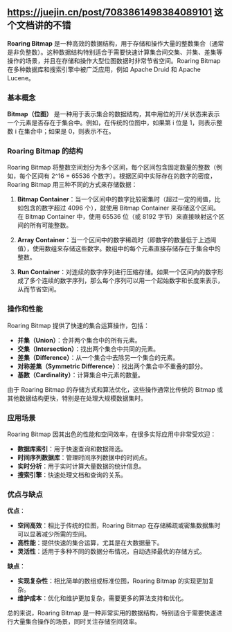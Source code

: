 ## https://juejin.cn/post/7083861498384089101 这个文档讲的不错
**Roaring Bitmap** 是一种高效的数据结构，用于存储和操作大量的整数集合（通常是非负整数）。这种数据结构特别适合于需要快速计算集合间交集、并集、差集等操作的场景，并且在存储和操作大型位图数据时非常节省空间。Roaring Bitmap 在多种数据库和搜索引擎中被广泛应用，例如 Apache Druid 和 Apache Lucene。

### 基本概念

**Bitmap（位图）** 是一种用于表示集合的数据结构，其中用位的开/关状态来表示一个元素是否存在于集合中。例如，在传统的位图中，如果第 i 位是 1，则表示整数 i 在集合中；如果是 0，则表示不在。

### Roaring Bitmap 的结构

Roaring Bitmap 将整数空间划分为多个区间，每个区间包含固定数量的整数（例如，每个区间有 2^16 = 65536 个数字）。根据区间中实际存在的数字的密度，Roaring Bitmap 用三种不同的方式来存储数据：

1. **Bitmap Container**：当一个区间中的数字比较密集时（超过一定的阈值，比如包含的数字超过 4096 个），就使用 Bitmap Container 来存储这个区间。在 Bitmap Container 中，使用 65536 位（或 8192 字节）来直接映射这个区间的所有可能整数。

2. **Array Container**：当一个区间中的数字稀疏时（即数字的数量低于上述阈值），使用数组来存储这些数字。数组中的每个元素直接存储存在于集合中的整数。

3. **Run Container**：对连续的数字序列进行压缩存储。如果一个区间内的数字形成了多个连续的数字序列，那么每个序列可以用一个起始数字和长度来表示，从而节省空间。

### 操作和性能

Roaring Bitmap 提供了快速的集合运算操作，包括：

- **并集（Union）**：合并两个集合中的所有元素。
- **交集（Intersection）**：找出两个集合中共同的元素。
- **差集（Difference）**：从一个集合中去除另一个集合的元素。
- **对称差集（Symmetric Difference）**：找出两个集合中不重叠的部分。
- **基数（Cardinality）**：计算集合中元素的数量。

由于 Roaring Bitmap 的存储方式和算法优化，这些操作通常比传统的 Bitmap 或其他数据结构更快，特别是在处理大规模数据集时。

### 应用场景

Roaring Bitmap 因其出色的性能和空间效率，在很多实际应用中非常受欢迎：

- **数据库索引**：用于快速查询和数据筛选。
- **时间序列数据库**：管理时间序列数据中的时间点。
- **实时分析**：用于实时计算大量数据的统计信息。
- **搜索引擎**：快速处理文档和查询的关系。

### 优点与缺点

**优点**：
- **空间高效**：相比于传统的位图，Roaring Bitmap 在存储稀疏或密集数据集时可以显著减少所需的空间。
- **高性能**：提供快速的集合运算，尤其是在大数据量下。
- **灵活性**：适用于多种不同的数据分布情况，自动选择最优的存储方式。

**缺点**：
- **实现复杂性**：相比简单的数组或标准位图，Roaring Bitmap 的实现更加复杂。
- **维护成本**：优化和维护更加复杂，需要更多的算法支持和优化。

总的来说，Roaring Bitmap 是一种非常实用的数据结构，特别适合于需要快速进行大量集合操作的场景，同时关注存储空间效率。